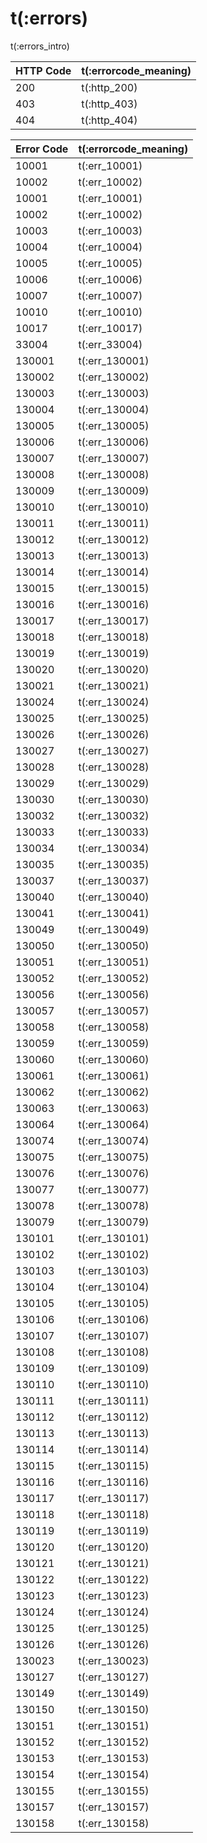 # t(:errors)

t(:errors_intro)


HTTP Code | t(:errorcode_meaning)
---------- | -------
200 | t(:http_200)
403 | t(:http_403)
404 | t(:http_404)

Error Code | t(:errorcode_meaning)
---------- | -------
10001 | t(:err_10001)
10002 | t(:err_10002)
10001 | t(:err_10001)
10002 | t(:err_10002)
10003 | t(:err_10003)
10004 | t(:err_10004)
10005 | t(:err_10005)
10006 | t(:err_10006)
10007 | t(:err_10007)
10010 | t(:err_10010)
10017 | t(:err_10017)
33004 | t(:err_33004)
130001 | t(:err_130001)
130002 | t(:err_130002)
130003 | t(:err_130003)
130004 | t(:err_130004)
130005 | t(:err_130005)
130006 | t(:err_130006)
130007 | t(:err_130007)
130008 | t(:err_130008)
130009 | t(:err_130009)
130010 | t(:err_130010)
130011 | t(:err_130011)
130012 | t(:err_130012)
130013 | t(:err_130013)
130014 | t(:err_130014)
130015 | t(:err_130015)
130016 | t(:err_130016)
130017 | t(:err_130017)
130018 | t(:err_130018)
130019 | t(:err_130019)
130020 | t(:err_130020)
130021 | t(:err_130021)
130024 | t(:err_130024)
130025 | t(:err_130025)
130026 | t(:err_130026)
130027 | t(:err_130027)
130028 | t(:err_130028)
130029 | t(:err_130029)
130030 | t(:err_130030)
130032 | t(:err_130032)
130033 | t(:err_130033)
130034 | t(:err_130034)
130035 | t(:err_130035)
130037 | t(:err_130037)
130040 | t(:err_130040)
130041 | t(:err_130041)
130049 | t(:err_130049)
130050 | t(:err_130050)
130051 | t(:err_130051)
130052 | t(:err_130052)
130056 | t(:err_130056)
130057 | t(:err_130057)
130058 | t(:err_130058)
130059 | t(:err_130059)
130060 | t(:err_130060)
130061 | t(:err_130061)
130062 | t(:err_130062)
130063 | t(:err_130063)
130064 | t(:err_130064)
130074 | t(:err_130074)
130075 | t(:err_130075)
130076 | t(:err_130076)
130077 | t(:err_130077)
130078 | t(:err_130078)
130079 | t(:err_130079)
130101 | t(:err_130101)
130102 | t(:err_130102)
130103 | t(:err_130103)
130104 | t(:err_130104)
130105 | t(:err_130105)
130106 | t(:err_130106)
130107 | t(:err_130107)
130108 | t(:err_130108)
130109 | t(:err_130109)
130110 | t(:err_130110)
130111 | t(:err_130111)
130112 | t(:err_130112)
130113 | t(:err_130113)
130114 | t(:err_130114)
130115 | t(:err_130115)
130116 | t(:err_130116)
130117 | t(:err_130117)
130118 | t(:err_130118)
130119 | t(:err_130119)
130120 | t(:err_130120)
130121 | t(:err_130121)
130122 | t(:err_130122)
130123 | t(:err_130123)
130124 | t(:err_130124)
130125 | t(:err_130125)
130126 | t(:err_130126)
130023 | t(:err_130023)
130127 | t(:err_130127)
130149 | t(:err_130149)
130150 | t(:err_130150)
130151 | t(:err_130151)
130152 | t(:err_130152)
130153 | t(:err_130153)
130154 | t(:err_130154)
130155 | t(:err_130155)
130157 | t(:err_130157)
130158 | t(:err_130158)
